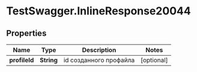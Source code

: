 # TestSwagger.InlineResponse20044

## Properties

Name | Type | Description | Notes
------------ | ------------- | ------------- | -------------
**profileId** | **String** | id созданного профайла | [optional] 


